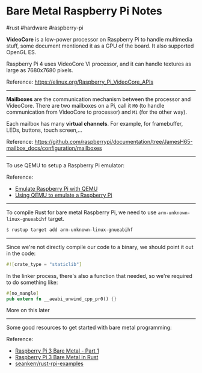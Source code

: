 # Bare Metal Raspberry Pi Notes

#rust #hardware #raspberry-pi

**VideoCore** is a low-power processor on Raspberry Pi to handle multimedia stuff, some document mentioned it as a GPU of the board. It also supported OpenGL ES.

Raspberry Pi 4 uses VideoCore VI processor, and it can handle textures as large as 7680x7680 pixels.

Reference: https://elinux.org/Raspberry_Pi_VideoCore_APIs

---

**Mailboxes** are the communication mechanism between the processor and VideoCore. There are two mailboxes on a Pi, call it `M0` (to handle communication from VideoCore to processor) and `M1` (for the other way).

Each mailbox has many **virtual channels**. For example, for framebuffer, LEDs, buttons, touch screen,...

Reference: https://github.com/raspberrypi/documentation/tree/JamesH65-mailbox_docs/configuration/mailboxes

---

To use QEMU to setup a Raspberry Pi emulator:

Reference:
- [Emulate Raspberry Pi with QEMU](https://azeria-labs.com/emulate-raspberry-pi-with-qemu/)
- [Using QEMU to emulate a Raspberry Pi](https://blog.agchapman.com/using-qemu-to-emulate-a-raspberry-pi/)

---

To compile Rust for bare metal Raspberry Pi, we need to use `arm-unknown-linux-gnueabihf` target.

```rust
$ rustup target add arm-unknown-linux-gnueabihf
```

---

Since we're not directly compile our code to a binary, we should point it out in the code:

```rust
#![crate_type = "staticlib"]
```

In the linker process, there's also a function that needed, so we're required to do something like:

```rust
#[no_mangle]
pub extern fn __aeabi_unwind_cpp_pr0() {}
```

More on this later

---

Some good resources to get started with bare metal programming:

Reference:
- [Raspberry Pi 3 Bare Metal - Part 1](https://adamransom.github.io/posts/raspberry-pi-bare-metal-part-1.html)
- [Raspberry Pi 3 Bare Metal in Rust](https://zhuohua.me/post/raspberry-pi-3-bare-metal-in-rust/)
- [seankerr/rust-rpi-examples](https://github.com/seankerr/rust-rpi-examples)
